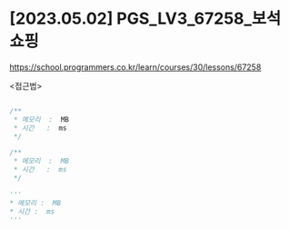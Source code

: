#   [2023.05.02] PGS_LV3_67258_보석 쇼핑
https://school.programmers.co.kr/learn/courses/30/lessons/67258

<접근법>

```
```




```java
/**
 * 메모리  :  MB
 * 시간   :  ms
 */
```



```js
/**
 * 메모리  :  MB
 * 시간   :  ms
 */
```




```python
'''
* 메모리 :  MB
* 시간 :  ms
'''
```
